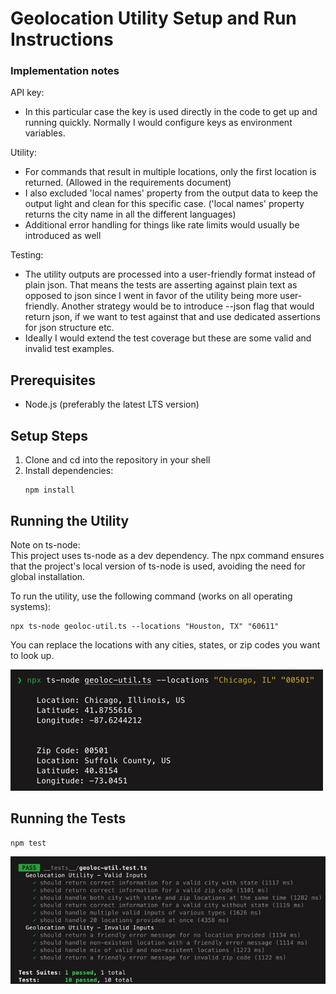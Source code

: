 # Geolocation Utility Setup and Run Instructions

### Implementation notes

API key:  
- In this particular case the key is used directly in the code to get up and running quickly. Normally I would configure keys as environment variables.
  
  
Utility:  
- For commands that result in multiple locations, only the first location is returned. (Allowed in the requirements document)
- I also excluded 'local names' property from the output data to keep the output light and clean for this specific case. ('local names' property returns the city name in all the different languages)
- Additional error handling for things like rate limits would usually be introduced as well


Testing:  
- The utility outputs are processed into a user-friendly format instead of plain json. That means the tests are asserting against plain text as opposed to json since I went in favor of the utility being more user-friendly. Another strategy would be to introduce --json flag that would return json, if we want to test against that and use dedicated assertions for json structure etc.
- Ideally I would extend the test coverage but these are some valid and invalid test examples.



## Prerequisites
- Node.js (preferably the latest LTS version)

## Setup Steps

1. Clone and cd into the repository in your shell
2. Install dependencies:
   ```
   npm install
   ```

## Running the Utility

Note on ts-node:  
This project uses ts-node as a dev dependency. The npx command ensures that the project's local version of ts-node is used, avoiding the need for global installation.

To run the utility, use the following command (works on all operating systems):

```
npx ts-node geoloc-util.ts --locations "Houston, TX" "60611"
```

You can replace the locations with any cities, states, or zip codes you want to look up.  

![img_1.png](assets/img_1.png)

## Running the Tests

   ```
   npm test
   ```
![img_5.png](assets/img_5.png)